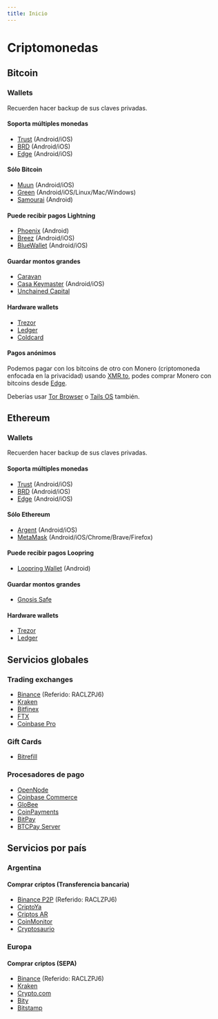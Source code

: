 ```yaml
---
title: Inicio
---
```


# Criptomonedas

## Bitcoin

### Wallets

Recuerden hacer backup de sus claves privadas.

#### Soporta múltiples monedas

- [Trust](https://trustwallet.com/) (Android/iOS)
- [BRD](https://brd.com/) (Android/iOS)
- [Edge](https://edge.app/) (Android/iOS)

#### Sólo Bitcoin

- [Muun](https://muun.com/) (Android/iOS)
- [Green](https://blockstream.com/green/) (Android/iOS/Linux/Mac/Windows)
- [Samourai](https://samouraiwallet.com/) (Android)

#### Puede recibir pagos Lightning

- [Phoenix](https://phoenix.acinq.co/) (Android)
- [Breez](https://breez.technology/) (Android/iOS)
- [BlueWallet](https://bluewallet.io/) (Android/iOS)

#### Guardar montos grandes

- [Caravan](https://unchained-capital.github.io/caravan)
- [Casa Keymaster](https://keys.casa/keymaster/) (Android/iOS)
- [Unchained Capital](https://unchained-capital.com/vaults/)

#### Hardware wallets

- [Trezor](https://trezor.io/)
- [Ledger](https://www.ledger.com/)
- [Coldcard](https://coldcardwallet.com/)

#### Pagos anónimos

Podemos pagar con los bitcoins de otro con Monero (criptomoneda enfocada en la privacidad) usando [XMR.to](https://xmr.to/), podes comprar Monero con bitcoins desde [Edge](https://edge.app/).

Deberías usar [Tor Browser](https://www.torproject.org/) o [Tails OS](https://tails.boum.org/) también.

## Ethereum

### Wallets

Recuerden hacer backup de sus claves privadas.

#### Soporta múltiples monedas

- [Trust](https://trustwallet.com/) (Android/iOS)
- [BRD](https://brd.com/) (Android/iOS)
- [Edge](https://edge.app/) (Android/iOS)

#### Sólo Ethereum

- [Argent](https://www.argent.xyz/) (Android/iOS)
- [MetaMask](https://metamask.io/) (Android/iOS/Chrome/Brave/Firefox)

#### Puede recibir pagos Loopring

- [Loopring Wallet](https://loopring.io/) (Android)

#### Guardar montos grandes

- [Gnosis Safe](https://gnosis-safe.io/)

#### Hardware wallets

- [Trezor](https://trezor.io/)
- [Ledger](https://www.ledger.com/)

## Servicios globales

### Trading exchanges

- [Binance](https://www.binance.com/en/register?ref=RACLZPJ6) (Referido: RACLZPJ6)
- [Kraken](https://www.kraken.com/)
- [Bitfinex](https://www.bitfinex.com/)
- [FTX](https://ftx.com/)
- [Coinbase Pro](https://pro.coinbase.com/)

### Gift Cards

- [Bitrefill](https://www.bitrefill.com/)

### Procesadores de pago

- [OpenNode](https://www.opennode.com/)
- [Coinbase Commerce](https://commerce.coinbase.com/)
- [GloBee](https://globee.com/)
- [CoinPayments](https://www.coinpayments.net/)
- [BitPay](https://bitpay.com/)
- [BTCPay Server](https://btcpayserver.org/)

## Servicios por país

### Argentina

#### Comprar criptos (Transferencia bancaria)

- [Binance P2P](https://www.binance.com/en/register?ref=RACLZPJ6) (Referido: RACLZPJ6)
- [CriptoYa](https://criptoya.com/)
- [Criptos AR](https://criptos.com.ar/)
- [CoinMonitor](https://coinmonitor.info/)
- [Cryptosaurio](https://www.cryptosaurio.com/)

### Europa

#### Comprar criptos (SEPA)

- [Binance](https://www.binance.com/en/register?ref=RACLZPJ6) (Referido: RACLZPJ6)
- [Kraken](https://www.kraken.com/)
- [Crypto.com](https://crypto.com/)
- [Bity](https://bity.com/)
- [Bitstamp](https://www.bitstamp.net/)
